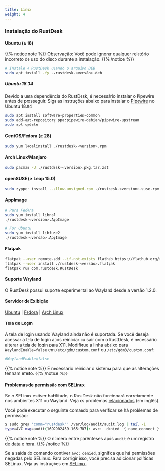 ```yaml
---
title: Linux
weight: 4
---
```


### Instalação do RustDesk

#### Ubuntu (≥ 18)

{{% notice note %}}
Observação: Você pode ignorar qualquer relatório incorreto de uso do disco durante a instalação.
{{% /notice %}}

```sh
# Instale o RustDesk usando o arquivo DEB
sudo apt install -fy ./rustdesk-<versão>.deb
```

##### Ubuntu 18.04
Devido a uma dependência do RustDesk, é necessário instalar o Pipewire antes de prosseguir. Siga as instruções abaixo para instalar o [Pipewire](https://github.com/rustdesk/rustdesk/discussions/6148#discussioncomment-9295883) no Ubuntu 18.04

```sh
sudo apt install software-properties-common
sudo add-apt-repository ppa:pipewire-debian/pipewire-upstream
sudo apt update
```

#### CentOS/Fedora (≥ 28)

```sh
sudo yum localinstall ./rustdesk-<version>.rpm
```

#### Arch Linux/Manjaro

```sh
sudo pacman -U ./rustdesk-<version>.pkg.tar.zst
```

#### openSUSE (≥ Leap 15.0)

```sh
sudo zypper install --allow-unsigned-rpm ./rustdesk-<version>-suse.rpm
```

#### AppImage

```sh
# Para Fedora
sudo yum install libnsl
./rustdesk-<version>.AppImage
```

```sh
# For Ubuntu
sudo yum install libfuse2
./rustdesk-<versão>.AppImage
```

#### Flatpak

```sh
flatpak --user remote-add --if-not-exists flathub https://flathub.org/repo/flathub.flatpakrepo
flatpak --user install ./rustdesk-<versão>.flatpak
flatpak run com.rustdesk.RustDesk
```

#### Suporte Wayland

O RustDesk possui suporte experimental ao Wayland desde a versão 1.2.0.

#### Servidor de Exibição

[Ubuntu](https://askubuntu.com/questions/1260142/ubuntu-set-default-login-desktop) | 
[Fedora](https://docs.fedoraproject.org/en-US/quick-docs/configuring-xorg-as-default-gnome-session/) | 
[Arch Linux](https://bbs.archlinux.org/viewtopic.php?id=218319)

#### Tela de Login

A tela de login usando Wayland ainda não é suportada. Se você deseja acessar a tela de login após reiniciar ou sair com o RustDesk, é necessário alterar a tela de login para X11. Modifique a linha abaixo para `WaylandEnable=false` em `/etc/gdm/custom.conf` ou `/etc/gdm3/custom.conf`:

```ini
#WaylandEnable=false
```

{{% notice note %}}
É necessário reiniciar o sistema para que as alterações tenham efeito.
{{% /notice %}}

#### Problemas de permissão com SELinux
Se o SELinux estiver habilitado, o RustDesk não funcionará corretamente nos ambientes X11 ou Wayland. Veja os problemas [relacionados](https://github.com/search?q=repo%3Arustdesk%2Frustdesk+SElinux&type=issues) (em inglês).

Você pode executar o seguinte comando para verificar se há problemas de permissão:

```sh
$ sudo grep 'comm="rustdesk"' /var/log/audit/audit.log | tail -1
type=AVC msg=audit(1697902459.165:707): avc:  denied  { name_connect } for  pid=31346 comm="rustdesk" dest=53330 scontext=system_u:system_r:init_t:s0 tcontext=system_u:object_r:ephemeral_port_t:s0 tclass=tcp_socket permissive=0
```

{{% notice note %}}
O número entre parênteses após `audit` é um registro de data e hora.
{{% /notice %}}

Se a saída do comando contiver `avc: denied`, significa que há permissões negadas pelo SELinux. Para corrigir isso, você precisa adicionar políticas SELinux. Veja as instruções em [SELinux](https://rustdesk.com/docs/pt/client/linux/selinux/).
